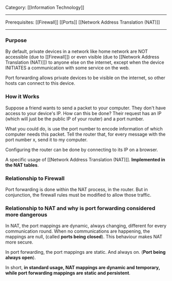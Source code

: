Category: [[Information Technology]]
___
Prerequisites: [[Firewall]] [[Ports]] [[Network Address Translation (NAT)]]
___
### Purpose
By default, private devices in a network like home network are NOT accessible (due to [[Firewall]]) or even visible (due to [[Network Address Translation (NAT)]]) to anyone else on the internet, except when the device INITIATES a communication with some service on the web.

Port forwarding allows private devices to be visible on the internet, so other hosts can connect to this device. 
### How it Works
Suppose a friend wants to send a packet to your computer. They don't have access to your device's IP. How can this be done? Their request has an IP (which will just be the public IP of your router) and a port number. 

What you could do, is use the port number to encode information of which computer needs this packet. Tell the router that, for every message with the port number x, send it to my computer. 

Configuring the router can be done by connecting to its IP on a browser.

A specific usage of [[Network Address Translation (NAT)]]. **Implemented in the NAT tables**.
### Relationship to Firewall
Port forwarding is done within the NAT process, in the router. 
But in conjunction, the firewall rules must be modified to allow those traffic. 
### Relationship to NAT and why is port forwarding considered more dangerous
In NAT, the port mappings are dynamic, always changing, different for every communication round. When no communications are happening, the mappings are null, (called **ports being closed**). This behaviour makes NAT more secure. 

In port forwarding, the port mappings are static. And always on. (**Port being always open**). 

In short, **in standard usage, NAT mappings are dynamic and temporary, while port forwarding mappings are static and persistent**.
